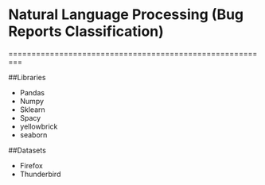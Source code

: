 # Natural Language Processing (Bug Reports Classification)
=========================================================

##Libraries

* Pandas
* Numpy
* Sklearn
* Spacy
* yellowbrick
* seaborn
  
##Datasets
* Firefox
* Thunderbird
